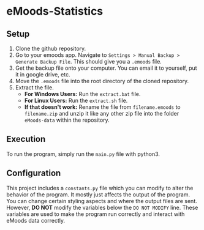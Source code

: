 # eMoods-Statistics

## Setup

1. Clone the github repository.
2. Go to your emoods app. Navigate to `Settings > Manual Backup > Generate Backup File`. This should give you a `.emoods` file.
3. Get the backup file onto your computer. You can email it to yourself, put it in google drive, etc.
4. Move the `.emoods` file into the root directory of the cloned repository.
5. Extract the file.
    - **For Windows Users:** Run the `extract.bat` file.
    - **For Linux Users:** Run the `extract.sh` file.
    - **If that doesn't work:** Rename the file from `filename.emoods` to `filename.zip` and unzip it like any other zip file into the folder `eMoods-data` within the repository.

## Execution

To run the program, simply run the `main.py` file with python3.

## Configuration

This project includes a `constants.py` file which you can modify to alter the behavior of the program. It mostly just affects the output of the program. You can change certain styling aspects and where the output files are sent. However, **DO NOT** modify the variables below the `DO NOT MODIFY` line. These variables are used to make the program run correctly and interact with eMoods data correctly.